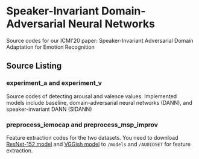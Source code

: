 # Speaker-Invariant Domain-Adversarial Neural Networks

Source codes for our ICMI'20 paper: Speaker-Invariant Adversarial Domain Adaptation for Emotion Recognition

## Source Listing
### experiment_a and experiment_v
Source codes of detecting arousal and valence values.
Implemented models include baseline, domain-adversarial neural networks (DANN), and speaker-invariant DANN (SIDANN)

### preprocess_iemocap and preprocess_msp_improv
Feature extraction codes for the two datasets.
You need to download [ResNet-152 model](https://download.pytorch.org/models/resnet152-b121ed2d.pth) and [VGGish model](https://storage.googleapis.com/audioset/vggish_model.ckpt) to `/models` and `/AUDIOSET` for feature extraction.
